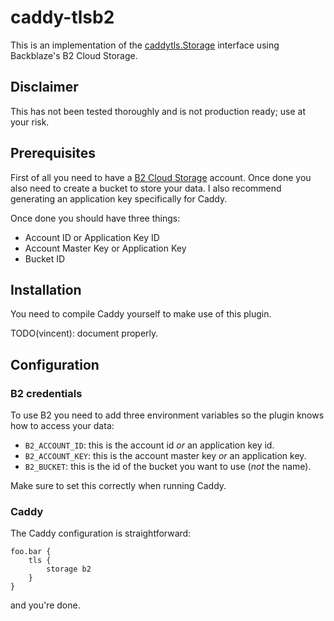 # caddy-tlsb2

This is an implementation of the [caddytls.Storage](https://github.com/mholt/caddy/blob/master/caddytls/storage.go#L69) interface using Backblaze's B2 Cloud Storage.

## Disclaimer

This has not been tested thoroughly and is not production ready; use at your risk.

## Prerequisites

First of all you need to have a [B2 Cloud Storage](https://www.backblaze.com/b2/cloud-storage.html) account. Once done you also need to create a bucket to store your data.
I also recommend generating an application key specifically for Caddy.

Once done you should have three things:

 * Account ID or Application Key ID
 * Account Master Key or Application Key
 * Bucket ID

## Installation

You need to compile Caddy yourself to make use of this plugin.

TODO(vincent): document properly.

## Configuration

### B2 credentials

To use B2 you need to add three environment variables so the plugin knows how to access your data:

 * `B2_ACCOUNT_ID`: this is the account id _or_ an application key id.
 * `B2_ACCOUNT_KEY`: this is the account master key _or_ an application key.
 * `B2_BUCKET`: this is the id of the bucket you want to use (_not_ the name).

Make sure to set this correctly when running Caddy.

### Caddy

The Caddy configuration is straightforward:

    foo.bar {
        tls {
            storage b2
        }
    }

and you're done.
